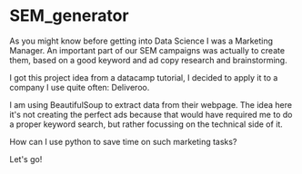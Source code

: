 # SEM_generator

As you might know before getting into Data Science I was a Marketing Manager. An important part of our SEM campaigns was actually to create them, based on a good keyword and ad copy research and brainstorming.

I got this project idea from a datacamp tutorial, I decided to apply it to a company I use quite often: Deliveroo.

I am using BeautifulSoup to extract data from their webpage. The idea here it's not creating the perfect ads because that would have required me to do a proper keyword search, but rather focussing on the technical side of it.

How can I use python to save time on such marketing tasks?

Let's go!